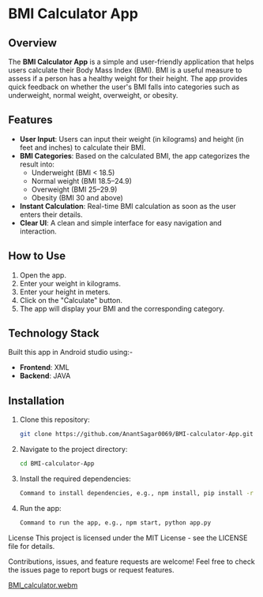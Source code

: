 # BMI Calculator App

## Overview

The **BMI Calculator App** is a simple and user-friendly application that helps users calculate their Body Mass Index (BMI). BMI is a useful measure to assess if a person has a healthy weight for their height. The app provides quick feedback on whether the user's BMI falls into categories such as underweight, normal weight, overweight, or obesity.

## Features

- **User Input**: Users can input their weight (in kilograms) and height (in feet and inches) to calculate their BMI.
- **BMI Categories**: Based on the calculated BMI, the app categorizes the result into:
  - Underweight (BMI < 18.5)
  - Normal weight (BMI 18.5–24.9)
  - Overweight (BMI 25–29.9)
  - Obesity (BMI 30 and above)
- **Instant Calculation**: Real-time BMI calculation as soon as the user enters their details.
- **Clear UI**: A clean and simple interface for easy navigation and interaction.

## How to Use

1. Open the app.
2. Enter your weight in kilograms.
3. Enter your height in meters.
4. Click on the "Calculate" button.
5. The app will display your BMI and the corresponding category.

## Technology Stack
Built this app in Android studio using:-
- **Frontend**: XML
- **Backend**: JAVA

## Installation

1. Clone this repository:
   ```bash
   git clone https://github.com/AnantSagar0069/BMI-calculator-App.git

2. Navigate to the project directory:
    ```bash
    cd BMI-calculator-App
    
3. Install the required dependencies:
    ```bash
    Command to install dependencies, e.g., npm install, pip install -r requirements.txt
    
4. Run the app:
   ```bash
   Command to run the app, e.g., npm start, python app.py
   
License
This project is licensed under the MIT License - see the LICENSE file for details.

Contributions, issues, and feature requests are welcome! Feel free to check the issues page to report bugs or request features.

[BMI_calculator.webm](https://github.com/user-attachments/assets/2fead3f7-d3e7-4d4e-bdc8-023ab6d9c999)

